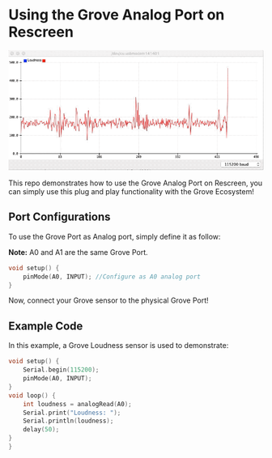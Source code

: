 # Using the Grove Analog Port on Rescreen

<div align=center><img src="https://raw.githubusercontent.com/ansonhe97/rawimages/master/img/2019-12-12%2011-36-22.2019-12-12%2011_37_02.gif"/></div>

This repo demonstrates how to use the Grove Analog Port on Rescreen, you can simply use this plug and play functionality with the Grove Ecosystem!

## Port Configurations

To use the Grove Port as Analog port, simply define it as follow:

**Note:** A0 and A1 are the same Grove Port.

```cpp
void setup() {
    pinMode(A0, INPUT); //Configure as A0 analog port
}
```

Now, connect your Grove sensor to the physical Grove Port!

## Example Code 

In this example, a Grove Loudness sensor is used to demonstrate:

```cpp
void setup() {
    Serial.begin(115200);
    pinMode(A0, INPUT);
}
void loop() {
    int loudness = analogRead(A0);
    Serial.print("Loudness: ");
    Serial.println(loudness);
    delay(50);
}
}
```